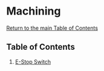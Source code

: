 # Machining

[Return to the main Table of Contents](https://github.com/EmiliaPsacharopoulos/Formatting#table-of-contents)


## Table of Contents
1. [E-Stop Switch](https://github.com/EmiliaPsacharopoulos/Quadruped-8dof-Robot/tree/main/Machining/E-Stop%20Switch#e-stop-switch-machining)


